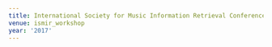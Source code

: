 ```yaml
---
title: International Society for Music Information Retrieval Conference (2017)
venue: ismir_workshop
year: '2017'
---
```

